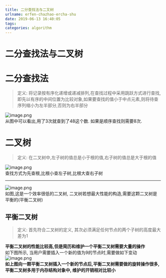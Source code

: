 ```yaml
---
title: 二分查找法与二叉树
urlname: erfen-chazhao-ercha-shu
date: 2019-06-13 16:40:05
tags:
categories: algorithm
---
```

# 二分查找法与二叉树


# 二分查找法
> 定义: 将记录按有序化递增或递减排列,在查找过程中采用跳跃方式进行查找,即先以有序的中间位置为比较对象,如果要查找的值小于中点元素,则将待查序列缩小为左半部分,否则为右半部分

<!--more-->

![image.png](https://cdn.nlark.com/yuque/0/2019/png/178066/1560413817062-d21a2118-9f64-410c-9c28-2ff222503b11.png#align=left&display=inline&height=327&name=image.png&originHeight=654&originWidth=1676&size=114051&status=done&width=838)<br />从图中可以看出,用了3次就查到了48这个数. 如果是顺序查找则需要8次.
<a name="7CwGV"></a>
# 二叉树
> 定义: 在二叉树中,左子树的值总是小于根的值,右子树的值总是大于根的值

![image.png](https://cdn.nlark.com/yuque/0/2019/png/178066/1560413936938-88bba89e-b04a-4e82-af57-6a624e0b3226.png#align=left&display=inline&height=281&name=image.png&originHeight=562&originWidth=646&size=67944&status=done&width=323)<br />查找方式为先查根,比根小查左子树,比根大查右子树

---

![image.png](https://cdn.nlark.com/yuque/0/2019/png/178066/1560414284578-5183cd3d-e778-480b-a23a-01da48d5cc86.png#align=left&display=inline&height=413&name=image.png&originHeight=826&originWidth=658&size=94746&status=done&width=329)<br />如图,这是一个效率很低的二叉树, 二叉树若想最大性能的构造,需要这颗二叉树是平衡的(平衡二叉树)
<a name="FFARU"></a>
## 平衡二叉树
> 定义: 首先符合二叉树的定义, 其次必须满足任何节点的两个子树的高度最大差为1

**平衡二叉树的性能比较高,但是简历和维护一个平衡二叉树需要大量的操作**<br />如下图所示, 当用户需要插入一个新的值为9的节点时,需要做如下变动<br />![image.png](https://cdn.nlark.com/yuque/0/2019/png/178066/1560414856003-593fa0ca-e07d-4afe-8191-4272d2401d88.png#align=left&display=inline&height=400&name=image.png&originHeight=800&originWidth=1264&size=222353&status=done&width=632)<br />**如上图向一颗平衡二叉树插入一个新的节点后,平衡二叉树需要做的旋转操作很多, 平衡二叉树多用于内存结构对象中, 维护的开销相对比较小**